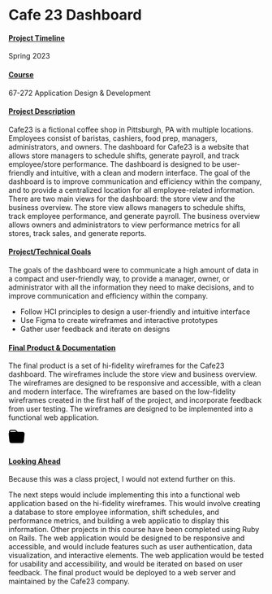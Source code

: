 # Cafe 23 Dashboard


#### <u>Project Timeline</u>
Spring 2023


#### <u>Course</u>
67-272 Application Design & Development


#### <u>Project Description</u>
Cafe23 is a fictional coffee shop in Pittsburgh, PA with multiple locations. Employees consist of baristas, cashiers, food prep, managers, administrators, and owners. The dashboard for Cafe23 is a website that allows store managers to schedule shifts, generate payroll, and track employee/store performance. The dashboard is designed to be user-friendly and intuitive, with a clean and modern interface. The goal of the dashboard is to improve communication and efficiency within the company, and to provide a centralized location for all employee-related information.
There are two main views for the dashboard: the store view and the business overview. The store view allows managers to schedule shifts, track employee performance, and generate payroll. The business overview allows owners and administrators to view performance metrics for all stores, track sales, and generate reports.


#### <u>Project/Technical Goals</u>
The goals of the dashboard were to communicate a high amount of data in a compact and user-friendly way, to provide a manager, owner, or administrator with all the information they need to make decisions, and to improve communication and efficiency within the company.
- Follow HCI principles to design a user-friendly and intuitive interface
- Use Figma to create wireframes and interactive prototypes
- Gather user feedback and iterate on designs


#### <u>Final Product & Documentation</u>
The final product is a set of hi-fidelity wireframes for the Cafe23 dashboard. The wireframes include the store view and business overview. The wireframes are designed to be responsive and accessible, with a clean and modern interface. The wireframes are based on the low-fidelity wireframes created in the first half of the project, and incorporate feedback from user testing. The wireframes are designed to be implemented into a functional web application.
<div class='icon-container'>
        <a href='https://www.figma.com/design/MkQv9tgvSp7cw1DsZOgxPE/Cafe23-Dashboard?node-id=0-1&m=dev&t=sSaKttYnxMBTRM3e-1' target='_blank' class='icon'>
                <img src='/resources/icons/figma.svg' width='32' height='32' alt='link to  Figma' style="border-radius:0px;">
        </a>
</div>



#### <u>Looking Ahead</u>
Because this was a class project, I would not extend further on this.

The next steps would include implementing this into a functional web application based on the hi-fidelity wireframes. This would involve creating a database to store employee information, shift schedules, and performance metrics, and building a web applicatio to display this information. Other projects in this course have been completed using Ruby on Rails. The web application would be designed to be responsive and accessible, and would include features such as user authentication, data visualization, and interactive elements. The web application would be tested for usability and accessibility, and would be iterated on based on user feedback. The final product would be deployed to a web server and maintained by the Cafe23 company.